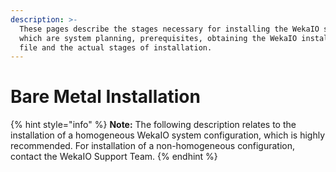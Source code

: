```yaml
---
description: >-
  These pages describe the stages necessary for installing the WekaIO system,
  which are system planning, prerequisites, obtaining the WekaIO installation
  file and the actual stages of installation.
---
```


# Bare Metal Installation

{% hint style="info" %}
**Note:** The following description relates to the installation of a homogeneous WekaIO system configuration, which is highly recommended. For installation of a non-homogeneous configuration, contact the WekaIO Support Team.
{% endhint %}



